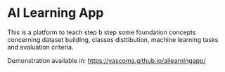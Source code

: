 # AI Learning App

This is a platform to teach step b step some foundation concepts concerning dataset building, classes disttibution, machine learning tasks and evaluation criteria.

Demonstration available in: https://yascoma.github.io/ailearningapp/
